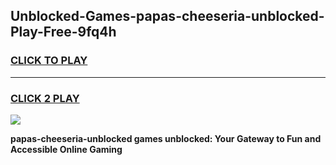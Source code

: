 
## Unblocked-Games-papas-cheeseria-unblocked-Play-Free-9fq4h
<h3>
<a href="https://premium76.site?title=papas-cheeseria-unblocked&ref=19M">CLICK TO PLAY</a></h3>
<hr>

<h3>
<a href="https://premium76.site?title=papas-cheeseria-unblocked&ref=19M">CLICK 2 PLAY</a>
  
</h3>

<a href="https://premium76.site?title=papas-cheeseria-unblocked&ref=19M"><img src="https://clearcache.store/games.png"></a>


**papas-cheeseria-unblocked games unblocked: Your Gateway to Fun and Accessible Online Gaming**
